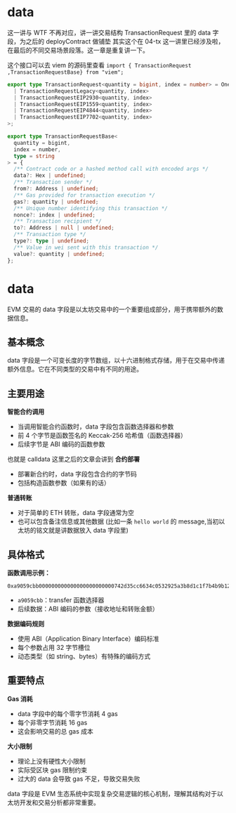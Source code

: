 # data

这一讲与 WTF 不再对应，讲一讲交易结构 TransactionRequest 里的 data 字段，为之后的 deployContract 做铺垫
其实这个在 04-tx 这一讲里已经涉及啦，在最后的不同交易场景段落。这一章是重复讲一下。

这个接口可以去 viem 的源码里查看
`import { TransactionRequest ,TransactionRequestBase} from "viem";`

```ts
export type TransactionRequest<quantity = bigint, index = number> = OneOf<
  | TransactionRequestLegacy<quantity, index>
  | TransactionRequestEIP2930<quantity, index>
  | TransactionRequestEIP1559<quantity, index>
  | TransactionRequestEIP4844<quantity, index>
  | TransactionRequestEIP7702<quantity, index>
>;
```

```ts
export type TransactionRequestBase<
  quantity = bigint,
  index = number,
  type = string
> = {
  /** Contract code or a hashed method call with encoded args */
  data?: Hex | undefined;
  /** Transaction sender */
  from?: Address | undefined;
  /** Gas provided for transaction execution */
  gas?: quantity | undefined;
  /** Unique number identifying this transaction */
  nonce?: index | undefined;
  /** Transaction recipient */
  to?: Address | null | undefined;
  /** Transaction type */
  type?: type | undefined;
  /** Value in wei sent with this transaction */
  value?: quantity | undefined;
};
```

# data

EVM 交易的 data 字段是以太坊交易中的一个重要组成部分，用于携带额外的数据信息。

## 基本概念

data 字段是一个可变长度的字节数组，以十六进制格式存储，用于在交易中传递额外信息。它在不同类型的交易中有不同的用途。

## 主要用途

**智能合约调用**

- 当调用智能合约函数时，data 字段包含函数选择器和参数
- 前 4 个字节是函数签名的 Keccak-256 哈希值（函数选择器）
- 后续字节是 ABI 编码的函数参数

也就是 calldata 这里之后的文章会讲到
**合约部署**

- 部署新合约时，data 字段包含合约的字节码
- 包括构造函数参数（如果有的话）

**普通转账**

- 对于简单的 ETH 转账，data 字段通常为空
- 也可以包含备注信息或其他数据 (比如一条 `hello world` 的 message,当初以太坊的铭文就是讲数据放入 data 字段里)

## 具体格式

**函数调用示例：**

```
0xa9059cbb000000000000000000000000742d35cc6634c0532925a3b8d1c1f7b4b9b1234500000000000000000000000000000000000000000000000000000000000f4240
```

- `a9059cbb`：transfer 函数选择器
- 后续数据：ABI 编码的参数（接收地址和转账金额）

**数据编码规则**

- 使用 ABI（Application Binary Interface）编码标准
- 每个参数占用 32 字节槽位
- 动态类型（如 string、bytes）有特殊的编码方式

## 重要特点

**Gas 消耗**

- data 字段中的每个零字节消耗 4 gas
- 每个非零字节消耗 16 gas
- 这会影响交易的总 gas 成本

**大小限制**

- 理论上没有硬性大小限制
- 实际受区块 gas 限制约束
- 过大的 data 会导致 gas 不足，导致交易失败

data 字段是 EVM 生态系统中实现复杂交易逻辑的核心机制，理解其结构对于以太坊开发和交易分析都非常重要。
